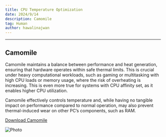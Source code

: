 ```yaml
---
title: CPU Temperature Optimization
date: 2024/9/14
description: Camomile
tag: Human
author: hawalinajwan
---
```

---
## Camomile
Camomile maintains a balance between performance and heat generation, ensuring that hardware operates within safe thermal limits. This is crucial under heavy computational workloads, such as gaming or multitasking with high CPU loads or memory usage, where the risk of overheating is increasing. This is even more true for systems with CPU affinity set, as it enables higher CPU utilization.

Camomile effectively controls temperature and, while having no tangible impact on performance compared to normal operation, may also prevent thermal-induced wear on other PC’s components, such as RAM.

[Download Camomile](https://camomileapp.com/)

<Image
  src="/images/tmprt.png"
  alt="Photo"
  width={562}
  height={372}
  priority
  className="next-image"
  quality="50"
/>